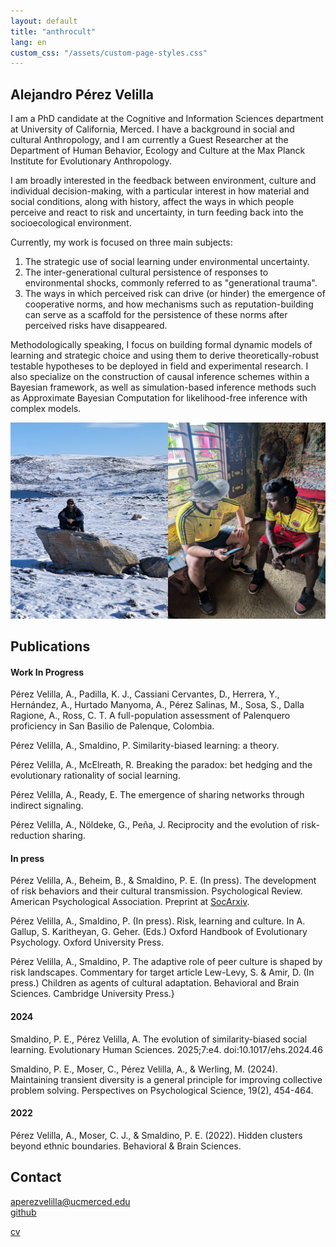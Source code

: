```yaml
---
layout: default
title: "anthrocult"
lang: en
custom_css: "/assets/custom-page-styles.css"
---
```


## Alejandro Pérez Velilla

I am a PhD candidate at the Cognitive and Information Sciences department at University of California, Merced. I have a background in social and cultural Anthropology, and I am currently a Guest Researcher at the Department of Human Behavior, Ecology and Culture at the Max Planck Institute for Evolutionary Anthropology.

I am broadly interested in the feedback between environment, culture and individual decision-making, with a particular interest in how material and social conditions, along with history, affect the ways in which people perceive and react to risk and uncertainty, in turn feeding back into the socioecological environment.

Currently, my work is focused on three main subjects:

1. The strategic use of social learning under environmental uncertainty.
2. The inter-generational cultural persistence of responses to environmental shocks, commonly referred to as "generational trauma".
3. The ways in which perceived risk can drive (or hinder) the emergence of cooperative norms, and how mechanisms such as reputation-building can serve as a scaffold for the persistence of these norms after perceived risks have disappeared.

Methodologically speaking, I focus on building formal dynamic models of learning and strategic choice and using them to derive theoretically-robust testable hypotheses to be deployed in field and experimental research. I also specialize on the construction of causal inference schemes within a Bayesian framework, as well as simulation-based inference methods such as Approximate Bayesian Computation for likelihood-free inference with complex models.

![photo](/img/field_photo.png)

## Publications

#### Work In Progress

Pérez Velilla, A., Padilla, K. J., Cassiani Cervantes, D., Herrera, Y., Hernández, A., Hurtado Manyoma, A., Pérez Salinas, M., Sosa, S., Dalla Ragione, A., Ross, C. T. A full-population assessment of Palenquero proficiency in San Basilio de Palenque, Colombia.

Pérez Velilla, A., Smaldino, P. Similarity-biased learning: a theory.

Pérez Velilla, A., McElreath, R. Breaking the paradox: bet hedging and the evolutionary rationality of social learning.

Pérez Velilla, A., Ready, E. The emergence of sharing networks through indirect signaling.

Pérez Velilla, A., Nöldeke, G., Peña, J. Reciprocity and the evolution of risk-reduction sharing.

#### In press

Pérez Velilla, A., Beheim, B., & Smaldino, P. E. (In press). The development of risk behaviors and their cultural transmission. Psychological Review. American Psychological Association. Preprint at [SocArxiv](https://osf.io/preprints/socarxiv/9yjes_v3?view_only=).

Pérez Velilla, A., Smaldino, P. (In press). Risk, learning and culture. In A. Gallup, S. Karitheyan, G. Geher. (Eds.) Oxford Handbook of Evolutionary Psychology. Oxford University Press.

Pérez Velilla, A., Smaldino, P. The adaptive role of peer culture is shaped by risk landscapes. Commentary for target article Lew-Levy, S. \& Amir, D. (In press.) Children as agents of cultural adaptation. Behavioral and Brain Sciences. Cambridge University Press.}

#### 2024

Smaldino, P. E., Pérez Velilla, A. The evolution of similarity-biased social learning. Evolutionary Human Sciences. 2025;7:e4. doi:10.1017/ehs.2024.46 

Smaldino, P. E., Moser, C., Pérez Velilla, A., & Werling, M. (2024). Maintaining transient diversity is a general principle for improving collective problem solving. Perspectives on Psychological Science, 19(2), 454-464.

#### 2022
Pérez Velilla, A., Moser, C. J., & Smaldino, P. E. (2022). Hidden clusters beyond ethnic boundaries. Behavioral & Brain Sciences.

## Contact

aperezvelilla@ucmerced.edu  
[github](https://github.com/datadreamscorp)

[cv](/docs/CV.pdf)

